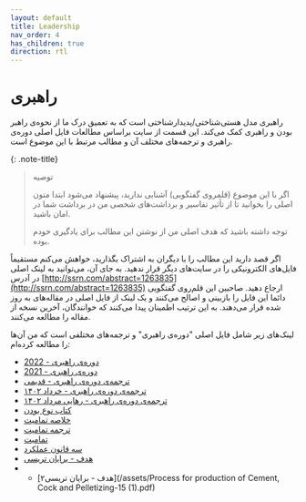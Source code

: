 ```yaml
---
layout: default
title: Leadership
nav_order: 4
has_children: true
direction: rtl
---
```


# راهبری
راهبری مدل هستی‌شناختی/پدیدارشناختی است که به تعمیق درک ما از نحوه‌ی راهبر بودن و راهبری کمک می‌کند. این قسمت از سایت براساس مطالعات فایل اصلی دوره‌ی راهبری و ترجمه‌های مختلف آن و مطالب مرتبط با این موضوع است.

{: .note-title}
> توصیه
> 
> اگر با این موضوع (قلمروی گفتگویی) آشنایی ندارید، پیشنهاد می‌شود ابتدا متون اصلی را بخوانید تا از تأثیر تفاسیر و برداشت‌های شخصی من در برداشت شما در امان باشید.
>
> توجه داشته باشید که هدف اصلی من از نوشتن این مطالب برای یادگیری خودم بوده.

اگر قصد دارید این مطالب را با دیگران به اشتراک بگذارید، خواهش می‌کنم مستقیماً فایل‌های الکترونیکی را در سایت‌های دیگر قرار ندهید. به جای آن، می‌توانید به لینک اصلی در آدرس [http://ssrn.com/abstract=1263835](http://ssrn.com/abstract=1263835) ارجاع دهید. صاحبین این قلم‌روی گفتگویی دائما این فایل را بازبینی و اصالح می‌کنند و یک لینک از فایل اصلی در مقاله‌های به روز شده قرار می‌دهند. به این ترتیب اطمینان پیدا می‌کنند که خوانندگان، آخرین نسخه از مقاله را مطالعه می‌کنند.

لینک‌های زیر شامل فایل اصلی "دوره‌ی راهبری" و ترجمه‌های مختلفی است که من آن‌ها را مطالعه کرده‌ام:

- [دوره‌ی راهبری - 2022](/assets/SSRN-id1263835.pdf)
- [دوره‌ی راهبری - 2021](/assets/UCLA2021CumulativeSlideDeck.pdf)
- [ترجمه‌ی دوره‌ی راهبری - قدیمی](/assets/SSRN-id3081564.pdf)
- [ترجمه‌ی دوره‌ی راهبری - خرداد ۱۴۰۲](/assets/Leadership-majid-2023-05.pdf)
- [ترجمه‌ی دوره‌ی راهبری - رهایی مرداد ۱۴۰۲](/assets/Free-to-Be-and-Effective-Action.pdf)
- [کتاب نوع بودن](/assets/speaking-being-werner-erhard-martin-heidegger.pdf)
- [خلاصه تمامیت](/assets/SSRN-id1511274.pdf)
- [ترجمه تمامیت](/assets/integrity.pdf)
- [تمامیت](/assets/SSRN-id920625.pdf)
- [سه قانون عملکرد](/assets/The-Three-Laws-of-Performance.pdf)
- [هدف - برایان تریسی](/assets/Goals-by-Brain-Tracy.pdf)
- - [هدف - برایان تریسی۲](/assets/Process for production of Cement, Cock and Pelletizing-15 (1).pdf)


